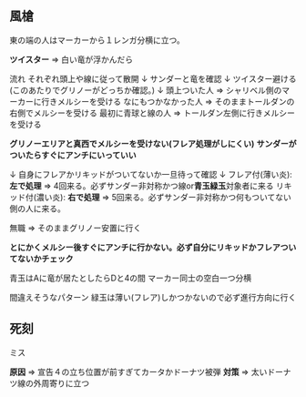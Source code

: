 ## 風槍

東の端の人はマーカーから１レンガ分横に立つ。

**ツイスター** => 白い竜が浮かんだら

流れ
それぞれ頭上や線に従って散開
↓
サンダーと竜を確認
↓
ツイスター避ける(このあたりでグリノーがどっちか確認。)
↓
頭上ついた人 => シャリベル側のマーカーに行きメルシーを受ける
なにもつかなかった人 => そのままトールダンの右側でメルシーを受ける 
最初に青球と線の人 => トールダン左側に行きメルシーを受ける

**グリノーエリアと真西でメルシーを受けない(フレア処理がしにくい)**
**サンダーがついたらすぐにアンチにいっていい**

↓
自身にフレアかリキッドがついてないか一旦待って確認
↓
フレア付(薄い炎): **左で処理** => 4回来る。必ずサンダー非対称かつ線or**青玉緑玉**対象者に来る
リキッド付(濃い炎): **右で処理** => 5回来る。必ずサンダー非対称かつ何もついてない側の人に来る。

無職 => そのままグリノー安置に行く 

**とにかくメルシー後すぐにアンチに行かない。必ず自分にリキッドかフレアついてないかチェック**

青玉はAに竜が居たとしたらDと4の間 マーカー同士の空白一つ分横

間違えそうなパターン
緑玉は薄い(フレア)しかつかないので必ず進行方向に行く


## 死刻

ミス

**原因** => 宣告４の立ち位置が前すぎてカータかドーナツ被弾
**対策** => 太いドーナツ線の外周寄りに立つ


